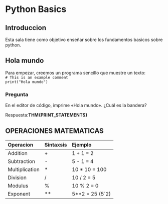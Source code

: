 # Python Basics

## Introduccion

Esta sala tiene como objetivo enseñar sobre los fundamentos basicos sobre python.

## Hola mundo

Para empezar, creemos un programa sencillo que muestre un texto:  
`# This is an example comment`  
`print("Hola mundo")`

### Pregunta

En el editor de código, imprime «Hola mundo». ¿Cuál es la bandera?

Respuesta:**THM{PRINT_STATEMENTS}**

## OPERACIONES MATEMATICAS

| Operacion |	Sintaxsis	| Ejemplo |
| :-- | :-- | :-- | 
| Addition	| +	| 1 + 1 = 2 |
| Subtraction	| -	| 5 - 1 = 4 |
| Multiplication	| *	| 10 * 10 = 100 |
| Division	| /	| 10 / 2 = 5 |
| Modulus	| %	| 10 % 2 = 0 |
| Exponent	| **	| 5**2 = 25 (5´2) |
